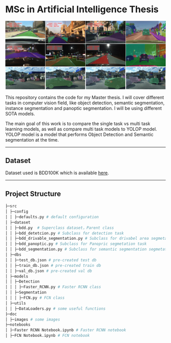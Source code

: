 ﻿# MSc in Artificial Intelligence Thesis

![teaser](./doc/images/BDD100K.png)
 
 This repository contains the code for my Master thesis. I will cover different tasks in computer vision field, like object detection, semantic segmentation, instance segmentation and panoptic segmentation. I will be using different SOTA models.
 
 The main goal of this work is to compare the single task vs multi task learning models, as well as compare multi task models to YOLOP model. YOLOP model is a model that performs Object Detection and Semantic segmentation at the time.
 
 ---
 
 ## Dataset
 Dataset used is BDD100K which is available [here](https://www.bdd100k.com/).
 
 ---
 
 ## Project Structure
```python
├─src
│ ├─config
│ │ ├─defaults.py # default configuration
│ ├─dataset
│ │ ├─bdd.py  # Superclass dataset，Parent class
│ │ ├─bdd_detetcion.py # Subclass for detection task
│ │ ├─bdd_drivable_segmentation.py # Subclass for drivabel area segmetation task
│ │ ├─bdd_panoptic.py # Subclass for Panopric segmetation task
│ │ ├─bdd_segmentation.py # Subclass for semantic segmentation segmetation task
│ ├─dbs
│ │ ├─test_db.json # pre-created test db
│ │ ├─train_db.json # pre-created train db
│ │ ├─val_db.json # pre-created val db
│ ├─models
│ │ ├─Detection
│ │ │ ├─Faster_RCNN.py # Faster RCNN class
│ │ ├─Segmentation
│ │ │ ├─FCN.py # FCN class
│ ├─utils
│ │ ├─DataLoaders.py # some useful functions
├─doc
│ ├─images # some images
├─notebooks
│ ├─Faster RCNN Notebook.ipynb # Faster RCNN notebook
│ ├─FCN Notebook.ipynb # FCN notebook
```
